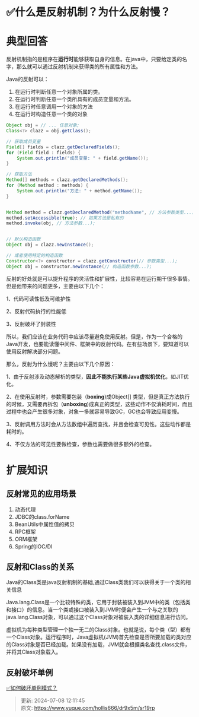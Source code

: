 # ✅什么是反射机制？为什么反射慢？

# 典型回答
反射机制指的是程序在**运行时**能够获取自身的信息。在java中，只要给定类的名字，那么就可以通过反射机制来获得类的所有属性和方法。  



Java的反射可以：

1. <font style="color:rgb(38, 38, 38);">在运行时判断任意一个对象所属的类。</font>
2. <font style="color:rgb(38, 38, 38);">在运行时判断任意一个类所具有的成员变量和方法。</font>
3. <font style="color:rgb(38, 38, 38);">在运行时任意调用一个对象的方法</font>
4. <font style="color:rgb(38, 38, 38);">在运行时构造任意一个类的对象</font>

<font style="color:rgb(38, 38, 38);"></font>

```java
Object obj = // ... 任意对象;
Class<?> clazz = obj.getClass();

// 获取成员变量
Field[] fields = clazz.getDeclaredFields();
for (Field field : fields) {
    System.out.println("成员变量: " + field.getName());
}

// 获取方法
Method[] methods = clazz.getDeclaredMethods();
for (Method method : methods) {
    System.out.println("方法: " + method.getName());
}


Method method = clazz.getDeclaredMethod("methodName", // 方法参数类型...);
method.setAccessible(true); // 如果方法是私有的
method.invoke(obj, // 方法参数...);


// 默认构造函数
Object obj = clazz.newInstance();

// 或者使用特定的构造函数
Constructor<?> constructor = clazz.getConstructor(// 参数类型...);
Object obj = constructor.newInstance(// 构造函数参数...);

```

<font style="color:rgb(38, 38, 38);"></font>

<font style="color:rgb(38, 38, 38);"></font>

<font style="color:rgb(38, 38, 38);">反射的好处就是可以提升程序的灵活性和扩展性，比较容易在运行期干很多事情。但是他带来的问题更多，主要由以下几个：</font>

<font style="color:rgb(38, 38, 38);"></font>

1、代码可读性低及可维护性

2、反射代码执行的性能低

3、反射破坏了封装性



所以，我们应该在业务代码中应该尽量避免使用反射。但是，作为一个合格的Java开发，也要能读懂中间件、框架中的反射代码。在有些场景下，要知道可以使用反射解决部分问题。



那么，反射为什么慢呢？主要由以下几个原因：



1、由于反射涉及动态解析的类型，**因此不能执行某些Java虚拟机优化**，如JIT优化。



2、在使用反射时，参数需要包装（**boxing**)成Object[] 类型，但是真正方法执行的时候，又需要再拆包（**unboxing**)成真正的类型，这些动作不仅消耗时间，而且过程中也会产生很多对象，对象一多就容易导致GC，GC也会导致应用变慢。



3、反射调用方法时会从方法数组中遍历查找，并且会检查可见性。这些动作都是耗时的。



4、不仅方法的可见性要做检查，参数也需要做很多额外的检查。



# <font style="color:rgb(38, 38, 38);">扩展知识</font>


## 反射常见的应用场景
1. 动态代理
2. JDBC的class.forName
3. BeanUtils中属性值的拷贝
4. RPC框架
5. ORM框架
6. Spring的IOC/DI

## 反射和Class的关系
Java的Class类是java反射机制的基础,通过Class类我们可以获得关于一个类的相关信息

Java.lang.Class是一个比较特殊的类，它用于封装被装入到JVM中的类（包括类和接口）的信息。当一个类或接口被装入到JVM时便会产生一个与之关联的java.lang.Class对象，可以通过这个Class对象对被装入类的详细信息进行访问。

虚拟机为每种类型管理一个独一无二的Class对象。也就是说，每个类（型）都有一个Class对象。运行程序时，Java虚拟机(JVM)首先检查是否所要加载的类对应的Class对象是否已经加载。如果没有加载，JVM就会根据类名查找.class文件，并将其Class对象载入。



## 反射破坏单例


[✅如何破坏单例模式？](https://www.yuque.com/hollis666/dr9x5m/vqtp00)



> 更新: 2024-07-08 12:11:45  
> 原文: <https://www.yuque.com/hollis666/dr9x5m/sr19rp>